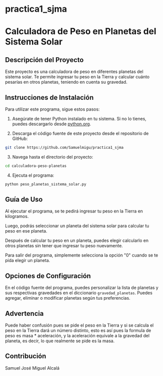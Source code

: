 # practica1_sjma
# Calculadora de Peso en Planetas del Sistema Solar

## Descripción del Proyecto
Este proyecto es una calculadora de peso en diferentes planetas del sistema solar. Te permite ingresar tu peso en la Tierra y calcular cuánto pesarías en otros planetas, teniendo en cuenta su gravedad.

## Instrucciones de Instalación
Para utilizar este programa, sigue estos pasos:

1. Asegúrate de tener Python instalado en tu sistema. Si no lo tienes, puedes descargarlo desde [python.org](https://www.python.org/).

2. Descarga el código fuente de este proyecto desde el repositorio de GitHub:

```bash
git clone https://github.com/Samuelmigu/practica1_sjma
```

3. Navega hasta el directorio del proyecto:

```bash
cd calculadora-peso-planetas
```

4. Ejecuta el programa:

```bash
python peso_planetas_sistema_solar.py
```

## Guía de Uso
Al ejecutar el programa, se te pedirá ingresar tu peso en la Tierra en kilogramos.

Luego, podrás seleccionar un planeta del sistema solar para calcular tu peso en ese planeta.

Después de calcular tu peso en un planeta, puedes elegir calcularlo en otros planetas sin tener que ingresar tu peso nuevamente.

Para salir del programa, simplemente selecciona la opción "0" cuando se te pida elegir un planeta.

## Opciones de Configuración
En el código fuente del programa, puedes personalizar la lista de planetas y sus respectivas gravedades en el diccionario `gravedad_planetas`. Puedes agregar, eliminar o modificar planetas según tus preferencias.
## Advertencia
Puede haber confusión pues se pide el peso en la Tierra y si se calcula el peso en la Tierra dará un número distinto, esto es así pues la formula de peso es masa * aceleración, y la aceleración equivale a la gravedad del planeta, es decir, lo que realmente se pide es la masa.
## Contribución
Samuel José Miguel Alcalá

